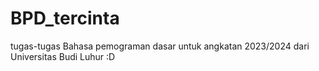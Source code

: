 # BPD_tercinta
tugas-tugas Bahasa pemograman dasar untuk angkatan 2023/2024 dari Universitas Budi Luhur :D
